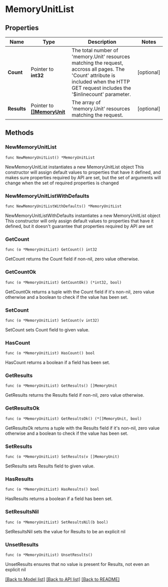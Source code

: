 # MemoryUnitList

## Properties

Name | Type | Description | Notes
------------ | ------------- | ------------- | -------------
**Count** | Pointer to **int32** | The total number of &#39;memory.Unit&#39; resources matching the request, accross all pages. The &#39;Count&#39; attribute is included when the HTTP GET request includes the &#39;$inlinecount&#39; parameter. | [optional] 
**Results** | Pointer to [**[]MemoryUnit**](MemoryUnit.md) | The array of &#39;memory.Unit&#39; resources matching the request. | [optional] 

## Methods

### NewMemoryUnitList

`func NewMemoryUnitList() *MemoryUnitList`

NewMemoryUnitList instantiates a new MemoryUnitList object
This constructor will assign default values to properties that have it defined,
and makes sure properties required by API are set, but the set of arguments
will change when the set of required properties is changed

### NewMemoryUnitListWithDefaults

`func NewMemoryUnitListWithDefaults() *MemoryUnitList`

NewMemoryUnitListWithDefaults instantiates a new MemoryUnitList object
This constructor will only assign default values to properties that have it defined,
but it doesn't guarantee that properties required by API are set

### GetCount

`func (o *MemoryUnitList) GetCount() int32`

GetCount returns the Count field if non-nil, zero value otherwise.

### GetCountOk

`func (o *MemoryUnitList) GetCountOk() (*int32, bool)`

GetCountOk returns a tuple with the Count field if it's non-nil, zero value otherwise
and a boolean to check if the value has been set.

### SetCount

`func (o *MemoryUnitList) SetCount(v int32)`

SetCount sets Count field to given value.

### HasCount

`func (o *MemoryUnitList) HasCount() bool`

HasCount returns a boolean if a field has been set.

### GetResults

`func (o *MemoryUnitList) GetResults() []MemoryUnit`

GetResults returns the Results field if non-nil, zero value otherwise.

### GetResultsOk

`func (o *MemoryUnitList) GetResultsOk() (*[]MemoryUnit, bool)`

GetResultsOk returns a tuple with the Results field if it's non-nil, zero value otherwise
and a boolean to check if the value has been set.

### SetResults

`func (o *MemoryUnitList) SetResults(v []MemoryUnit)`

SetResults sets Results field to given value.

### HasResults

`func (o *MemoryUnitList) HasResults() bool`

HasResults returns a boolean if a field has been set.

### SetResultsNil

`func (o *MemoryUnitList) SetResultsNil(b bool)`

 SetResultsNil sets the value for Results to be an explicit nil

### UnsetResults
`func (o *MemoryUnitList) UnsetResults()`

UnsetResults ensures that no value is present for Results, not even an explicit nil

[[Back to Model list]](../README.md#documentation-for-models) [[Back to API list]](../README.md#documentation-for-api-endpoints) [[Back to README]](../README.md)


